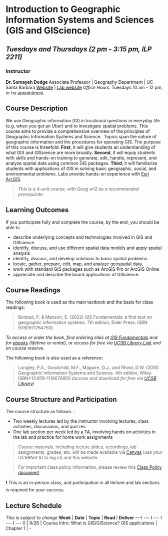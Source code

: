 # Introduction to Geographic Information Systems and Sciences (GIS and GIScience)
## _Tuesdays and Thursdays (2 pm - 3:15 pm, ILP 2211)_

### Instructor
**Dr. Somayeh Dodge**
Associate Professor | Geography Department | UC Santa Barbara
[Website](https://somayehdodge.info) | [Lab website](https://move.geog.ucsb.edu)
*Office Hours:* Tuesdays 10 am - 12 pm, or by [appointment](https://calendly.com/sdodge-2/15mzoom)

## Course Description
We use Geographic information (GI) in locational questions in everyday life (e.g. when you get an Uber) and to investigate spatial problems. This course aims to provide a comprehensive overview of the principles of Geographic Information Systems and Science.  Topics span the nature of geographic information and the procedures for operating GIS. The purpose of this course is threefold: **First**, it will give students an understanding of what GIS and GIScience are more broadly. **Second**, it will equip students with skills and hands-on training to generate, edit, handle, represent, and analyze spatial data using common GIS packages. **Third**, it will familiarize students with applications of GIS in solving basic geographic, social, and environmental problems. Labs provide hands-on experience with [Esri ArcGIS](https://www.esri.com/en-us/arcgis/about-arcgis/overview).

>_This is a 4-unit course, with Geog w12 as a recommended prerequisite._

## Learning Outcomes
If you participate fully and complete the course, by the end, you should be able to
- describe underlying concepts and technologies involved in GIS and GIScience.
- identify, discuss, and use different spatial data models and apply spatial analysis
- identify, discuss, and develop solutions to basic spatial problems.
- locate, gather, prepare, edit, map, and analyze geospatial data.
- work with standard GIS packages such as ArcGIS Pro or ArcGIS Online
- appreciate and describe the board applications of GIScience.

## Course Readings
The following book is used as the main textbook and the basis for class readings: 

>Bolstad, P. & Manson, S. (2022) GIS Fundamentals: a first text on geographic information systems. 7th edition, Eider Press. ISBN 9780971764750).

_To access or order the book, find ordering links at [GIS Fundamentals](https://www.gisfundamentals.org/order) and for [ebooks](https://www.redshelf.com/app/ecom/book/2057301/gis-fundamentals-a-first-text-on-geographic-information-systems-2057301-9780971764767-paul-bolstad) (lifetime or rental), or access for free via [UCSB Library Link](https://search.library.ucsb.edu/permalink/01UCSB_INST/1aqck9j/alma9913517861606531) and on course reserve._

The following book is also used as a reference: 
> Longley, P.A., Goodchild, M.F., Maguire, D.J., and Rhind, D.W. (2015) Geographic Information Systems and Science. 4th edition, Wiley. ISBN≠13:978-1118676950 *(access and download for free via [UCSB Library](https://search.library.ucsb.edu/permalink/01UCSB_INST/1aqck9j/alma9914837384806531))*

## Course Structure and Participation
The course structure as follows. :
- Two weekly lectures led by the instructor involving lectures, class activities, discussions, and quizzes
- One lab section per week led by a TA, involving hands on activities in the lab and practice for home work assignments

>Course materials, including lecture slides, recordings, lab assignments, grades, etc. will be made available via [Canvas](https://www.canvas.ucsb.edu/) (_use your UCSBNet ID to log in_) and this website. 

>For important class policy information, please review this [Class Policy document](https://docs.google.com/document/d/1J_HG6yC6LApA4meJBxXP4b47vh4rUQXB_qLasYwHdL0/edit?usp=sharing).

:exclamation: This is an in-person class, and participation in all lecture and lab sections is required for your success.

## Lecture Schedule
_This is subject to change_
**Week** | **Date** | **Topic** | **Read** | **Deliver**
---I --- I --- I --- I ---
0 | 9/26 | Course Intro: What is GIS/GIScience? GIS applications | Chapter 1 | -








